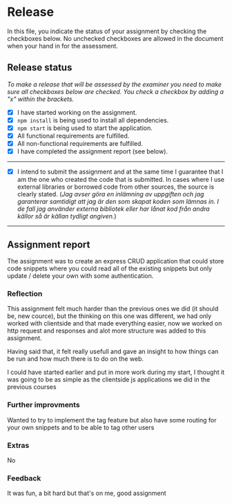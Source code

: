 # Release

In this file, you indicate the status of your assignment by checking the checkboxes below. No unchecked checkboxes are allowed in the document when your hand in for the assessment.

## Release status

_To make a release that will be assessed by the examiner you need to make sure all checkboxes below are checked. You check a checkbox by adding a "x" within the brackets._

- [x] I have started working on the assignment.
- [x] `npm install` is being used to install all dependencies.
- [x] `npm start` is being used to start the application.
- [x] All functional requirements are fulfilled.
- [x] All non-functional requirements are fulfilled.
- [x] I have completed the assignment report (see below).

---

- [x] I intend to submit the assignment and at the same time I guarantee that I am the one who created the code that is submitted. In cases where I use external libraries or borrowed code from other sources, the source is clearly stated.
(_Jag avser göra en inlämning av uppgiften och jag garanterar samtidigt att jag är den som skapat koden som lämnas in. I de fall jag använder externa bibliotek eller har lånat kod från andra källor så är källan tydligt angiven._)

---

## Assignment report

The assignment was to create an express CRUD application
that could store code snippets where you could read all
of the existing snippets but only update / delete your own with some authentication.


### Reflection

This assignment felt much harder than the previous ones we did
(it should be, new cource), but the thinking on this one was
different, we had only worked with clientside and that made
everything easier, now we worked on http request and responses
and alot more structure was added to this assignment.

Having said that, it felt really usefull and gave an insight to how things can be run and how much there is to do on the web.

I could have started earlier and put in more work during my start, I thought it was going to be as simple as the clientside js applications we did in the previous courses

### Further improvments

Wanted to try to implement the tag feature but also have some routing for your own snippets and to be able to tag other users

### Extras

No

### Feedback

It was fun, a bit hard but that's on me, good assignment
